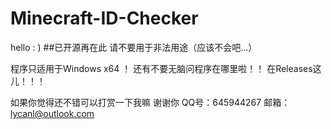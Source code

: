 # Minecraft-ID-Checker
hello : )
##已开源再在此 请不要用于非法用途（应该不会吧...） 


程序只适用于Windows x64 ！
 还有不要无脑问程序在哪里啦！！
 在Releases这儿！！！

如果你觉得还不错可以打赏一下我嘛  谢谢你
QQ号：645944267
邮箱：lycanl@outlook.com 
 
